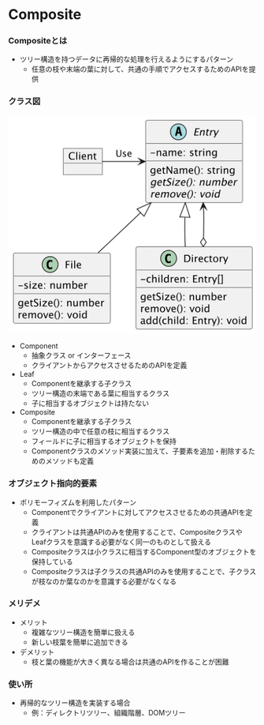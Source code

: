 # Composite

### Compositeとは
- ツリー構造を持つデータに再帰的な処理を行えるようにするパターン
  - 任意の枝や末端の葉に対して、共通の手順でアクセスするためのAPIを提供


### クラス図
![クラス図](./%E3%82%AF%E3%83%A9%E3%82%B9%E5%9B%B3.png)

- Component
  - 抽象クラス or インターフェース
  - クライアントからアクセスさせるためのAPIを定義
- Leaf
  - Componentを継承する子クラス
  - ツリー構造の末端である葉に相当するクラス
  - 子に相当するオブジェクトは持たない
- Composite
  - Componentを継承する子クラス
  - ツリー構造の中で任意の枝に相当するクラス
  - フィールドに子に相当するオブジェクトを保持
  - Componentクラスのメソッド実装に加えて、子要素を追加・削除するためのメソッドも定義

### オブジェクト指向的要素
- ポリモーフィズムを利用したパターン
  - Componentでクライアントに対してアクセスさせるための共通APIを定義
  - クライアントは共通APIのみを使用することで、CompositeクラスやLeafクラスを意識する必要がなく同一のものとして扱える
  - Compositeクラスは小クラスに相当するComponent型のオブジェクトを保持している
  - Compositeクラスは子クラスの共通APIのみを使用することで、子クラスが枝なのか葉なのかを意識する必要がなくなる

### メリデメ
- メリット
  - 複雑なツリー構造を簡単に扱える
  - 新しい枝葉を簡単に追加できる
- デメリット
  - 枝と葉の機能が大きく異なる場合は共通のAPIを作ることが困難

### 使い所
- 再帰的なツリー構造を実装する場合
  - 例：ディレクトリツリー、組織階層、DOMツリー